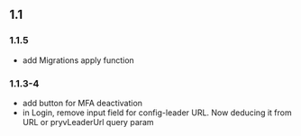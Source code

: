 
## 1.1

### 1.1.5

- add Migrations apply function

### 1.1.3-4

- add button for MFA deactivation
- in Login, remove input field for config-leader URL. Now deducing it from URL or pryvLeaderUrl query param
